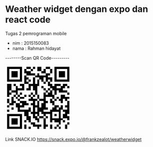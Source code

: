 # Weather widget dengan expo dan react code
Tugas 2 pemrograman mobile 
- nim  : 2015150083
- nama : Rahman hidayat

--------Scan QR Code---------


![Scan This QR](https://github.com/frankzealot/weatherwidget/blob/master/qr.png)

Link SNACK.IO https://snack.expo.io/@frankzealot/weatherwidget


